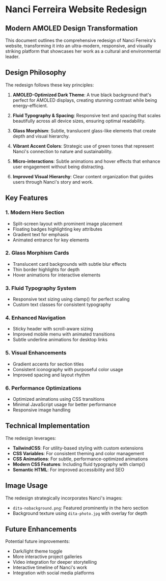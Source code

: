 # Nanci Ferreira Website Redesign

## Modern AMOLED Design Transformation

This document outlines the comprehensive redesign of Nanci Ferreira's website, transforming it into an ultra-modern, responsive, and visually striking platform that showcases her work as a cultural and environmental leader.

## Design Philosophy

The redesign follows these key principles:

1. **AMOLED-Optimized Dark Theme**: A true black background that's perfect for AMOLED displays, creating stunning contrast while being energy-efficient.

2. **Fluid Typography & Spacing**: Responsive text and spacing that scales beautifully across all device sizes, ensuring optimal readability.

3. **Glass Morphism**: Subtle, translucent glass-like elements that create depth and visual hierarchy.

4. **Vibrant Accent Colors**: Strategic use of green tones that represent Nanci's connection to nature and sustainability.

5. **Micro-interactions**: Subtle animations and hover effects that enhance user engagement without being distracting.

6. **Improved Visual Hierarchy**: Clear content organization that guides users through Nanci's story and work.

## Key Features

### 1. Modern Hero Section
- Split-screen layout with prominent image placement
- Floating badges highlighting key attributes
- Gradient text for emphasis
- Animated entrance for key elements

### 2. Glass Morphism Cards
- Translucent card backgrounds with subtle blur effects
- Thin border highlights for depth
- Hover animations for interactive elements

### 3. Fluid Typography System
- Responsive text sizing using clamp() for perfect scaling
- Custom text classes for consistent typography

### 4. Enhanced Navigation
- Sticky header with scroll-aware sizing
- Improved mobile menu with animated transitions
- Subtle underline animations for desktop links

### 5. Visual Enhancements
- Gradient accents for section titles
- Consistent iconography with purposeful color usage
- Improved spacing and layout rhythm

### 6. Performance Optimizations
- Optimized animations using CSS transitions
- Minimal JavaScript usage for better performance
- Responsive image handling

## Technical Implementation

The redesign leverages:

- **TailwindCSS**: For utility-based styling with custom extensions
- **CSS Variables**: For consistent theming and color management
- **CSS Animations**: For subtle, performance-optimized animations
- **Modern CSS Features**: Including fluid typography with clamp()
- **Semantic HTML**: For improved accessibility and SEO

## Image Usage

The redesign strategically incorporates Nanci's images:
- `dita-nobackground.png`: Featured prominently in the hero section
- Background texture using `dita-photo.jpg` with overlay for depth

## Future Enhancements

Potential future improvements:
- Dark/light theme toggle
- More interactive project galleries
- Video integration for deeper storytelling
- Interactive timeline of Nanci's work
- Integration with social media platforms